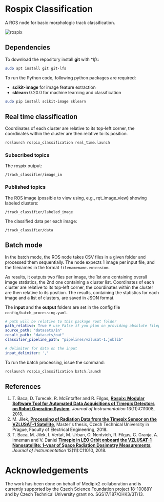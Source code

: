 # Rospix Classification

A ROS node for basic morphologic track classification.

![rospix](misc/rospix.png)

## Dependencies

To download the repository install **git** with **lfs*:
```bash
sudo apt install git git-lfs
```

To run the Python code, following python packages are required:
* **scikit-image** for image feature extraction
* **sklearn** 0.20.0 for machine learning and classification
```bash
sudo pip install scikit-image sklearn
```

## Real time classification

Coordinates of each cluster are relative to its top-left corner, the coordinates within the cluster are then relative to its position.

```bash
roslaunch rospix_classification real_time.launch
```
### Subscribed topics

The rospix output:
```
/track_classifier/image_in
```

### Published topics

The ROS image (possible to view using, e.g., rqt_image_view) showing labeled clusters:
```
/track_classifier/labeled_image
```

The classified data per each image:
```
/track_classifier/data
```

## Batch mode

In the batch mode, the ROS node takes CSV files in a given folder and processed them sequentially.
The node expects 1 image per input file, and the filenames in the format ``filenamename.extension``.

As results, it outputs two files per image, the 1st one containing overall image statistics, the 2nd one containing a cluster list.
Coordinates of each cluster are relative to its top-left corner, the coordinates within the cluster are then relative to its position.
The results, containing the statistics for each image and a list of clusters, are saved in JSON format.

The **input** and the **output** folders are set in the config file ```config/batch_processing.yaml```.

```yaml
# path will be relative to this package root folder
path_relative: True # use False if you plan on providing absolute filepaths
source_path: "datasets/in"
result_path: "datasets/out"
classifier_pipeline_path: "pipelines/vzlusat-1.joblib"

# delimiter for data on the input
input_delimiter: ','
```

To run the batch processing, issue the command:
```bash
roslaunch rospix_classification batch.launch
```

## References
1. T. Baca, D. Turecek, R. McEntaffer and R. Filgas, **[Rospix: Modular Software Tool for Automated Data Acquisitions of Timepix Detectors on Robot Operating System](http://stacks.iop.org/1748-0221/13/i=11/a=C11008)**, _Journal of Instrumentation_ 13(11):C11008, 2018.
2. M. Jilek, **[Processing of Radiation Data from the Timepix Sensor on the VZLUSAT-1 Satellite](https://dspace.cvut.cz/bitstream/handle/10467/77036/F3-DP-2018-Jilek-Martin-thesis.pdf)**, Master's thesis, Czech Technical University in Prague, Faculty of Electrical Engineering, 2018.
3. T. Baca, M. Jilek, I. Vertat, M. Urban, O. Nentvich, R. Filgas, C. Granja, A. Inneman and V. Daniel **[Timepix in LEO Orbit onboard the VZLUSAT-1 Nanosatellite: 1-year of Space Radiation Dosimetry Measurements](http://stacks.iop.org/1748-0221/13/i=11/a=C11010)**, _Journal of Instrumentation_ 13(11):C11010, 2018.

# Acknowledgements

The work has been done on behalf of Medipix2 collaboration and is currently supported by the Czech Science Foundation project 18-10088Y and by Czech Technical University grant no. SGS17/187/OHK3/3T/13.
